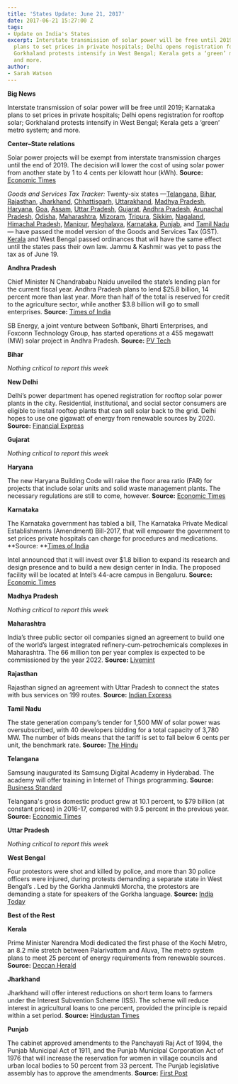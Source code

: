 ```yaml
---
title: 'States Update: June 21, 2017'
date: 2017-06-21 15:27:00 Z
tags:
- Update on India's States
excerpt: Interstate transmission of solar power will be free until 2019; Karnataka
  plans to set prices in private hospitals; Delhi opens registration for rooftop solar;
  Gorkhaland protests intensify in West Bengal; Kerala gets a ‘green’ metro system;
  and more.
author:
- Sarah Watson
---
```


**Big News**

Interstate transmission of solar power will be free until 2019; Karnataka plans to set prices in private hospitals; Delhi opens registration for rooftop solar; Gorkhaland protests intensify in West Bengal; Kerala gets a ‘green’ metro system; and more.

**Center–State relations**

Solar power projects will be exempt from interstate transmission charges until the end of 2019. The decision will lower the cost of using solar power from another state by 1 to 4 cents per kilowatt hour (kWh). **Source:** [Economic Times](http://economictimes.indiatimes.com/industry/energy/power/centre-removes-interstate-supply-charges-on-solar-power-projects-till-december-2019/articleshow/59209735.cms)

*Goods and Services Tax Tracker:* Twenty-six states —[Telangana](http://pib.nic.in/newsite/PrintRelease.aspx?relid=161552), [Bihar](http://pib.nic.in/newsite/PrintRelease.aspx?relid=161552), [Rajasthan](http://pib.nic.in/newsite/PrintRelease.aspx?relid=161552), [Jharkhand](http://pib.nic.in/newsite/PrintRelease.aspx?relid=161552), [Chhattisgarh](http://pib.nic.in/newsite/PrintRelease.aspx?relid=161552), [Uttarakhand](http://pib.nic.in/newsite/PrintRelease.aspx?relid=161552), [Madhya Pradesh](http://pib.nic.in/newsite/PrintRelease.aspx?relid=161552), [Haryana](http://pib.nic.in/newsite/PrintRelease.aspx?relid=161552), [Goa](http://www.newindianexpress.com/business/2017/may/09/goa-assembly-passes-state-gst-bill-1602889.html), [Assam](http://www.newindianexpress.com/nation/2017/may/11/assam-assembly-passes-gst-bill-1603756.html), [Uttar Pradesh](http://indiatoday.intoday.in/story/up-legislature-passes-gst-bill/1/955507.html), [Gujarat](http://www.thehindubusinessline.com/news/national/gujarat-assembly-passes-state-gst-bill/article9689120.ece), [Andhra Pradesh](http://economictimes.indiatimes.com/small-biz/policy-trends/andhra-pradesh-legislature-passes-state-gst-bill/articleshow/58710608.cms), [Arunachal Pradesh](http://www.livemint.com/Politics/BeldPy4EXiTH6RnYZnCdmO/Arunachal-Pradesh-becomes-12th-state-to-pass-GST-Bill.html), [Odisha](http://www.deccanchronicle.com/nation/current-affairs/200517/odisha-indirect-tax-regime-state-assembly-passes-gst-bill.html), [Maharashtra](http://timesofindia.indiatimes.com/business/india-business/maharashtra-assembly-passes-state-gst-bill/articleshow/58788911.cms), [Mizoram](http://timesofindia.indiatimes.com/business/india-business/mizoram-gst-bill-passed-unanimously/articleshow/58841464.cms), [Tripura](http://morungexpress.com/mizoram-tripura-approve-gst-bill/), [Sikkim](http://timesofindia.indiatimes.com/business/india-business/sikkim-passes-state-gst-bill/articleshow/58842306.cms), [Nagaland](http://www.ndtv.com/india-news/nagaland-assembly-passes-state-goods-and-services-tax-gst-bill-1704657), [Himachal Pradesh](http://timesofindia.indiatimes.com/city/chandigarh/gst-bill-passed-in-himachal-pradesh/articleshow/58875865.cms), [Manipur](http://economictimes.indiatimes.com/news/politics-and-nation/manipur-assembly-passes-gst-bill-at-a-specially-convened-session/articleshow/59003570.cms), [Meghalaya](http://www.financialexpress.com/india-news/meghalaya-assembly-clears-gst-bill/714230/), [Karnataka](http://www.livemint.com/Politics/7L8d8719ZtTYVaYNuoFD5M/Karnataka-passes-GST-Bill.html), [Punjab](http://www.livemint.com/Politics/9KVaDbNjW5k734iZXFx8rL/Punjab-Assembly-passes-GST-Bill-unanimously.html), and [Tamil Nadu](http://www.oneindia.com/india/tamil-nadu-punjab-assemblies-pass-gst-bill-2468963.html) — have passed the model version of the Goods and Services Tax (GST). [Kerala](http://www.newindianexpress.com/states/kerala/2017/jun/15/ordinance-in-place-of-kerala-gst-bill-cleared-1616818.html) and West Bengal passed ordinances that will have the same effect until the states pass their own law. Jammu & Kashmir was yet to pass the tax as of June 19.

**Andhra Pradesh**

Chief Minister N Chandrababu Naidu unveiled the state’s lending plan for the current fiscal year. Andhra Pradesh plans to lend $25.8 billion, 14 percent more than last year. More than half of the total is reserved for credit to the agriculture sector, while another $3.8 billion will go to small enterprises. **Source:** [Times of India](http://timesofindia.indiatimes.com/city/amaravati/rs-166806-crore-credit-plan-for-2017-18-andhra-pradesh/articleshow/59187231.cms)

SB Energy, a joint venture between Softbank, Bharti Enterprises, and Foxconn Technology Group, has started operations at a 455 megawatt (MW) solar project in Andhra Pradesh. **Source:** [PV Tech](https://www.pv-tech.org/news/sb-energy-operates-455mw-solar-plant-in-andhra-pradesh-with-trina-modules)

**Bihar**

*Nothing critical to report this week*

**New Delhi**

Delhi’s power department has opened registration for rooftop solar power plants in the city. Residential, institutional, and social sector consumers are eligible to install rooftop plants that can sell solar back to the grid. Delhi hopes to use one gigawatt of energy from renewable sources by 2020. **Source:** [Financial Express](http://www.financialexpress.com/india-news/delhi-power-department-opens-registration-for-rooftop-solar-power-plants/724969/)

**Gujarat**

*Nothing critical to report this week*

**Haryana**

The new Haryana Building Code will raise the floor area ratio (FAR) for projects that include solar units and solid waste management plants. The necessary regulations are still to come, however. **Source:** [Economic Times](http://economictimes.indiatimes.com/industry/energy/power/haryana-finalises-additional-far-for-projects-with-solar-waste-plant/articleshow/59112197.cms)

**Karnataka**

The Karnataka government has tabled a bill, The Karnataka Private Medical Establishments (Amendment) Bill-2017, that will empower the government to set prices private hospitals can charge for procedures and medications. **Source: **[Times of India](http://timesofindia.indiatimes.com/city/bengaluru/karnataka-govt-to-determine-cost-of-treatment-in-private-hospitals/articleshow/59131760.cms)

Intel announced that it will invest over $1.8 billion to expand its research and design presence and to build a new design center in India. The proposed facility will be located at Intel’s 44-acre campus in Bengaluru. **Source:** [Economic Times](http://economictimes.indiatimes.com/tech/hardware/intel-announces-rs-1100-crore-investment-to-advance-its-rd-innovation-in-bengaluru/articleshow/59140792.cms)

**Madhya Pradesh**

*Nothing critical to report this week*

**Maharashtra**

India’s three public sector oil companies signed an agreement to build one of the world’s largest integrated refinery-cum-petrochemicals complexes in Maharashtra. The 66 million ton per year complex is expected to be commissioned by the year 2022. **Source:** [Livemint](http://www.livemint.com/Companies/DF73EjEjBEZfgMByXctAVL/IOC-BPCL-HPCL-to-build-40-billion-refinery-in-Maharashtra.html)

**Rajasthan**

Rajasthan signed an agreement with Uttar Pradesh to connect the states with bus services on 199 routes. **Source:** [Indian Express](http://indianexpress.com/article/cities/jaipur/rajasthan-inks-deal-with-up-to-start-inter-state-bus-service-4704778/)

**Tamil Nadu**

The state generation company’s tender for 1,500 MW of solar power was oversubscribed, with 40 developers bidding for a total capacity of 3,780 MW. The number of bids means that the tariff is set to fall below 6 cents per unit, the benchmark rate. **Source:** [The Hindu](http://www.thehindu.com/todays-paper/tp-national/tp-tamilnadu/tangedcos-solar-auction-gets-a-good-response/article19078906.ece)

**Telangana**

Samsung inaugurated its Samsung Digital Academy in Hyderabad. The academy will offer training in Internet of Things programming. **Source:** [Business Standard](http://www.business-standard.com/article/news-ani/samsung-ties-up-with-telangana-academy-to-launch-digital-academy-in-hyderabad-117061501061_1.html)

Telangana's gross domestic product grew at 10.1 percent, to $79 billion (at constant prices) in 2016-17, compared with 9.5 percent in the previous year. **Source:** [Economic Times](http://economictimes.indiatimes.com/news/economy/indicators/telanganas-gsdp-up-over-10-per-cent-to-rs-5-11-lakh-crore-in-fy17/articleshow/59108518.cms)

**Uttar Pradesh**

*Nothing critical to report this week*

**West Bengal**

Four protestors were shot and killed by police, and more than 30 police officers were injured, during protests demanding a separate state in West Bengal’s . Led by the Gorkha Janmukti Morcha, the protestors are demanding a state for speakers of the Gorkha language. **Source:** [India Today](http://indiatoday.intoday.in/story/darjeeling-gjm-unrest-mamata-banerjee-calls-for-peace/1/981987.html)

**Best of the Rest**

**Kerala**

Prime Minister Narendra Modi dedicated the first phase of the Kochi Metro, an 8.2 mile stretch between Palarivattom and Aluva, The metro system plans to meet 25 percent of energy requirements from renewable sources. **Source:** [Deccan Herald](http://www.deccanherald.com/content/617985/on-inaugural-day-pm-dedicates.html)

**Jharkhand**

Jharkhand will offer interest reductions on short term loans to farmers under the Interest Subvention Scheme (ISS). The scheme will reduce interest in agricultural loans to one percent, provided the principle is repaid within a set period. **Source:** [Hindustan Times](http://www.hindustantimes.com/ranchi/jharkhand-farmers-to-now-get-loan-against-1-interest/story-WmNJ1vkD3htVBRRr8mLqfM.html)

**Punjab**

The cabinet approved amendments to the Panchayati Raj Act of 1994, the Punjab Municipal Act of 1911, and the Punjab Municipal Corporation Act of 1976 that will increase the reservation for women in village councils and urban local bodies to 50 percent from 33 percent. The Punjab legislative assembly has to approve the amendments. **Source:** [First Post](http://www.firstpost.com/india/punjab-govt-to-increase-woman-reservation-to-50-percent-in-local-bodies-3603469.html)